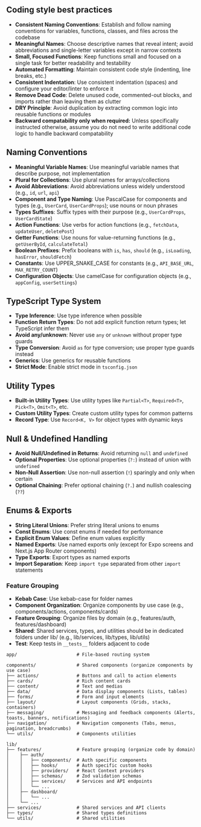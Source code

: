 ## Coding style best practices

- **Consistent Naming Conventions**: Establish and follow naming conventions for variables, functions, classes, and files across the codebase
- **Meaningful Names**: Choose descriptive names that reveal intent; avoid abbreviations and single-letter variables except in narrow contexts
- **Small, Focused Functions**: Keep functions small and focused on a single task for better readability and testability
- **Automated Formatting**: Maintain consistent code style (indenting, line breaks, etc.)
- **Consistent Indentation**: Use consistent indentation (spaces) and configure your editor/linter to enforce it
- **Remove Dead Code**: Delete unused code, commented-out blocks, and imports rather than leaving them as clutter
- **DRY Principle**: Avoid duplication by extracting common logic into reusable functions or modules
- **Backward compatability only when required:** Unless specifically instructed otherwise, assume you do not need to write additional code logic to handle backward compatability

## Naming Conventions

- **Meaningful Variable Names**: Use meaningful variable names that describe purpose, not implementation
- **Plural for Collections**: Use plural names for arrays/collections
- **Avoid Abbreviations**: Avoid abbreviations unless widely understood (e.g., `id`, `url`, `api`)
- **Component and Type Naming**: Use PascalCase for components and types (e.g., `UserCard`, `UserCardProps`); use nouns or noun phrases
- **Types Suffixes**: Suffix types with their purpose (e.g., `UserCardProps`, `UserCardState`)
- **Action Functions**: Use verbs for action functions (e.g., `fetchData`, `updateUser`, `deletePost`)
- **Getter Functions**: Use nouns for value-returning functions (e.g., `getUserById`, `calculateTotal`)
- **Boolean Prefixes**: Prefix booleans with `is`, `has`, `should` (e.g., `isLoading`, `hasError`, `shouldFetch`)
- **Constants**: Use UPPER_SNAKE_CASE for constants (e.g., `API_BASE_URL`, `MAX_RETRY_COUNT`)
- **Configuration Objects**: Use camelCase for configuration objects (e.g., `appConfig`, `userSettings`)

## TypeScript Type System

- **Type Inference**: Use type inference when possible
- **Function Return Types**: Do not add explicit function return types; let TypeScript infer them
- **Avoid any/unknown**: Never use `any` or `unknown` without proper type guards
- **Type Conversion**: Avoid `as` for type conversion; use proper type guards instead
- **Generics**: Use generics for reusable functions
- **Strict Mode**: Enable strict mode in `tsconfig.json`

## Utility Types

- **Built-in Utility Types**: Use utility types like `Partial<T>`, `Required<T>`, `Pick<T>`, `Omit<T>`, etc.
- **Custom Utility Types**: Create custom utility types for common patterns
- **Record Type**: Use `Record<K, V>` for object types with dynamic keys

## Null & Undefined Handling

- **Avoid Null/Undefined in Returns**: Avoid returning `null` and `undefined`
- **Optional Properties**: Use optional properties (`?:`) instead of union with `undefined`
- **Non-Null Assertion**: Use non-null assertion (`!`) sparingly and only when certain
- **Optional Chaining**: Prefer optional chaining (`?.`) and nullish coalescing (`??`)

## Enums & Exports

- **String Literal Unions**: Prefer string literal unions to enums
- **Const Enums**: Use const enums if needed for performance
- **Explicit Enum Values**: Define enum values explicitly
- **Named Exports**: Use named exports only (except for Expo screens and Next.js App Router components)
- **Type Exports**: Export types as named exports
- **Import Separation**: Keep `import type` separated from other `import` statements

### Feature Grouping

- **Kebab Case**: Use kebab-case for folder names
- **Component Organization**: Organize components by use case (e.g., components/actions, components/cards)
- **Feature Grouping**: Organize files by domain (e.g., features/auth, features/dashboard)
- **Shared**: Shared services, types, and utilities should be in dedicated folders under lib/ (e.g., lib/services, lib/types, lib/utils)
- **Test**: Keep tests in `__tests__` folders adjacent to code

<example>

```
app/                      # File-based routing system

components/               # Shared components (organize components by use case)
├── actions/              # Buttons and call to action elements
├── cards/                # Rich content cards
├── content/              # Text and medias
├── data/                 # Data display components (Lists, tables)
├── forms/                # Form and input elements
├── layout/               # Layout components (Grids, stacks, containers)
├── messaging/            # Messaging and feedback components (Alerts, toasts, banners, notifications)
├── navigation/           # Navigation components (Tabs, menus, pagination, breadcrumbs)
└── utils/                # Components utilities

lib/
├── features/             # Feature grouping (organize code by domain)
│    ├── auth/
│    │   ├── components/  # Auth specific components
│    │   ├── hooks/       # Auth specific custom hooks
│    │   ├── providers/   # React Context providers
│    │   ├── schemas/     # Zod validation schemas
│    │   ├── services/    # Services and API endpoints
│    │   └── ...
│    ├── dashboard/
│    │   └── ...
│    └── ...
├── services/             # Shared services and API clients
├── types/                # Shared types definitions
└── utils/                # Shared utilities
```

</example>
